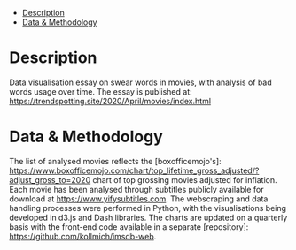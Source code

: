 * [Description](#description)
* [Data & Methodology](#data)

# Description

Data visualisation essay on swear words in movies, with analysis of bad words usage over time.
The essay is published at:
https://trendspotting.site/2020/April/movies/index.html


# Data & Methodology

The list of analysed movies reflects the [boxofficemojo's]: https://www.boxofficemojo.com/chart/top_lifetime_gross_adjusted/?adjust_gross_to=2020  chart of top grossing movies adjusted for inflation. Each movie has been analysed through subtitles publicly available for download at https://www.yifysubtitles.com. The webscraping and data handling processes were performed in Python, with the visualisations being developed in d3.js and Dash libraries. The charts are updated on a quarterly basis with the front-end code available in a separate [repository]: https://github.com/kollmich/imsdb-web.
